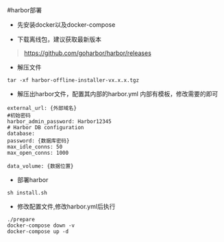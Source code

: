 #harbor部署
- 先安装docker以及docker-compose

- 下载离线包，建议获取最新版本
> https://github.com/goharbor/harbor/releases

- 解压文件
```shell
tar -xf harbor-offline-installer-vx.x.x.tgz
```

- 解压出harbor文件，配置其内部的harbor.yml 内部有模板，修改需要的即可
```shell
external_url: {外部域名}
#初始密码
harbor_admin_password: Harbor12345
# Harbor DB configuration
database:
password: {数据库密码}
max_idle_conns: 50
max_open_conns: 1000

data_volume: {数据位置}
```

- 部署harbor
```shell
sh install.sh
```

- 修改配置文件,修改harbor.yml后执行
```shell
./prepare
docker-compose down -v
docker-compose up -d
```

